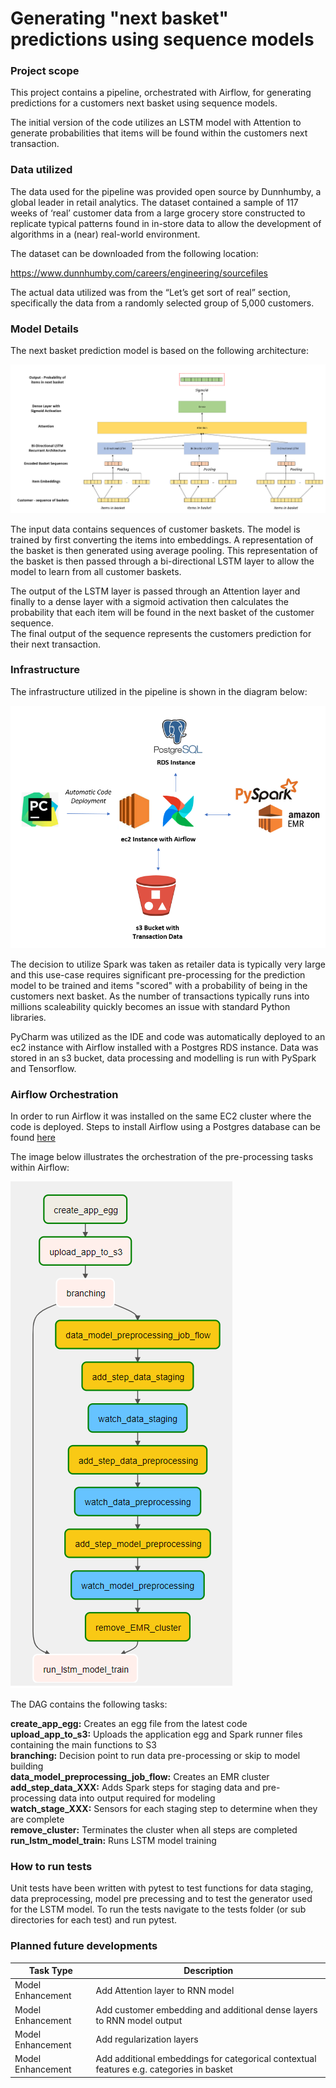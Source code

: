 # Generating "next basket" predictions using sequence models

### Project scope

This project contains a pipeline, orchestrated with Airflow, for generating predictions for a customers next basket
using sequence models.  

The initial version of the code utilizes an LSTM model with Attention to generate probabilities that items will be 
found within the customers next transaction.

### Data utilized

The data used for the pipeline was provided open source by Dunnhumby, a global leader in retail analytics. The dataset 
contained a sample of 117 weeks of ‘real’ customer data from a large grocery store constructed to replicate typical 
patterns found in in-store data to allow the development of algorithms in a (near) real-world environment. 

The dataset can be downloaded from the following location:

https://www.dunnhumby.com/careers/engineering/sourcefiles

The actual data utilized was from the “Let’s get sort of real” section, specifically the data from a randomly selected 
group of 5,000 customers.

### Model Details

The next basket prediction model is based on the following architecture:

![](Images/next_bask_architecture.PNG)  

The input data contains sequences of customer baskets.  The model is trained by first converting the items into
embeddings.  A representation of the basket is then generated using average pooling.  This representation of the
basket is then passed through a bi-directional LSTM layer to allow the model to learn from all customer baskets.  

The output of the LSTM layer is passed through an Attention layer and finally to a dense layer with a sigmoid 
activation then calculates the probability that each item will be found in the next basket of the customer sequence.  
The final output of the sequence represents the customers prediction for their next transaction.

### Infrastructure

The infrastructure utilized in the pipeline is shown in the diagram below:

![](Images/infrastructure.PNG)

The decision to utilize Spark was taken as retailer data is typically very large and this use-case requires significant
pre-processing for the prediction model to be trained and items "scored" with a probability of being in the customers
next basket.  As the number of transactions typically runs into millions scaleability quickly becomes an issue with
standard Python libraries.

PyCharm was utilized as the IDE and code was automatically deployed to an ec2 instance with Airflow installed with 
a Postgres RDS instance.  Data was stored in an s3 bucket, data processing and modelling is run with PySpark and
Tensorflow.  

### Airflow Orchestration

In order to run Airflow it was installed on the same EC2 cluster where the code is deployed.  Steps to install Airflow 
using a Postgres database can be found [here](https://medium.com/@abraham.pabbathi/airflow-on-aws-ec2-instance-with-ubuntu-aff8d3206171)

The image below illustrates the orchestration of the pre-processing tasks within Airflow:

![](Images/model_train_dag.PNG)  

The DAG contains the following tasks:

**create_app_egg:**  Creates an egg file from the latest code  
**upload_app_to_s3:**  Uploads the application egg and Spark runner files containing the main functions to S3  
**branching:** Decision point to run data pre-processing or skip to model building  
**data_model_preprocessing_job_flow:**  Creates an EMR cluster
**add_step_data_XXX:**  Adds Spark steps for staging data and pre-processing data into output required for modeling  
**watch_stage_XXX:**  Sensors for each staging step to determine when they are complete  
**remove_cluster:**  Terminates the cluster when all steps are completed  
**run_lstm_model_train:**  Runs LSTM model training

### How to run tests

Unit tests have been written with pytest to test functions for data staging, data preprocessing, model pre precessing
and to test the generator used for the LSTM model.  To run the tests navigate to the tests folder (or sub directories
for each test) and run pytest.

### Planned future developments

| Task Type           | Description                                                                                |
| ------------------- | -------------------------------------------------------------------------------------------|
| Model Enhancement   | Add Attention layer to RNN model                                                           |
| Model Enhancement   | Add customer embedding and additional dense layers to RNN model output                     |
| Model Enhancement   | Add regularization layers                                                                  |
| Model Enhancement   | Add additional embeddings for categorical contextual features e.g. categories in basket    |
